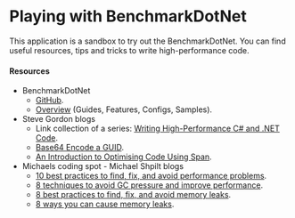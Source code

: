 # Playing with BenchmarkDotNet
This application is a sandbox to try out the BenchmarkDotNet. You can find useful resources, tips and tricks to write high-performance code.

#### Resources
- BenchmarkDotNet
  - [GitHub](https://github.com/dotnet/BenchmarkDotNet "GitHub").
  - [Overview](https://benchmarkdotnet.org/articles/overview.html "Overview") (Guides, Features, Configs, Samples).
- Steve Gordon blogs
  - Link collection of a series: [Writing High-Performance C# and .NET Code](https://www.stevejgordon.co.uk/writing-high-performance-csharp-and-dotnet-code "Writing High-Performance C# and .NET Code").
  - [Base64 Encode a GUID](https://www.stevejgordon.co.uk/using-high-performance-dotnetcore-csharp-techniques-to-base64-encode-a-guid "Base64 Encode a GUID").
  - [An Introduction to Optimising Code Using Span](https://www.stevejgordon.co.uk/an-introduction-to-optimising-code-using-span-t "An Introduction to Optimising Code Using Span").
- Michaels coding spot - Michael Shpilt blogs
  - [10 best practices to find, fix, and avoid performance problems](https://michaelscodingspot.com/performance-problems-in-csharp-dotnet/ "10 best practices to find, fix, and avoid performance problems").
  - [8 techniques to avoid GC pressure and improve performance](https://michaelscodingspot.com/avoid-gc-pressure/ "8 techniques to avoid GC pressure and improve performance").
  - [8 best practices to find, fix, and avoid memory leaks](https://michaelscodingspot.com/find-fix-and-avoid-memory-leaks-in-c-net-8-best-practices/ "8 best practices to find, fix, and avoid memory leaks").
  - [8 ways you can cause memory leaks](https://michaelscodingspot.com/ways-to-cause-memory-leaks-in-dotnet/ "8 ways you can cause memory leaks").
